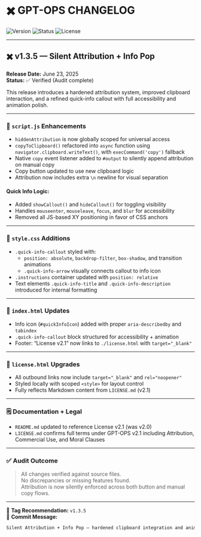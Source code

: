 # ✖️ GPT-OPS CHANGELOG

![Version](https://img.shields.io/badge/version-1.3.5-black?style=flat-square)
![Status](https://img.shields.io/badge/status-Stable-brightgreen?style=flat-square)
![License](https://img.shields.io/badge/license-GPT--OPS%20v2.1-yellow?style=flat-square)

---

## ✖️ v1.3.5 — Silent Attribution + Info Pop  
**Release Date:** June 23, 2025  
**Status:** ✅ Verified (Audit complete)

This release introduces a hardened attribution system, improved clipboard interaction, and a refined quick-info callout with full accessibility and animation polish.

---

### 🔧 `script.js` Enhancements

- `hiddenAttribution` is now globally scoped for universal access
- `copyToClipboard()` refactored into `async` function using `navigator.clipboard.writeText()`, with `execCommand('copy')` fallback
- Native `copy` event listener added to `#output` to silently append attribution on manual copy
- Copy button updated to use new clipboard logic
- Attribution now includes extra `\n` newline for visual separation

#### Quick Info Logic:
- Added `showCallout()` and `hideCallout()` for toggling visibility
- Handles `mouseenter`, `mouseleave`, `focus`, and `blur` for accessibility
- Removed all JS-based XY positioning in favor of CSS anchors

---

### 🎨 `style.css` Additions

- `.quick-info-callout` styled with:
  - `position: absolute`, `backdrop-filter`, `box-shadow`, and transition animations
  - `.quick-info-arrow` visually connects callout to info icon
- `.instructions` container updated with `position: relative`
- Text elements `.quick-info-title` and `.quick-info-description` introduced for internal formatting

---

### 📄 `index.html` Updates

- Info icon (`#quickInfoIcon`) added with proper `aria-describedby` and `tabindex`
- `.quick-info-callout` block structured for accessibility + animation
- Footer: “License v2.1” now links to `./license.html` with `target="_blank"`

---

### 📜 `license.html` Upgrades

- All outbound links now include `target="_blank"` and `rel="noopener"`
- Styled locally with scoped `<style>` for layout control
- Fully reflects Markdown content from `LICENSE.md` (v2.1)

---

### 🗒️ Documentation + Legal

- `README.md` updated to reference License v2.1 (was v2.0)
- `LICENSE.md` confirms full terms under GPT-OPS v2.1 including Attribution, Commercial Use, and Moral Clauses

---

### ✅ Audit Outcome

> All changes verified against source files.  
> No discrepancies or missing features found.  
> Attribution is now silently enforced across both button and manual copy flows.  

---

🔖 **Tag Recommendation:** `v1.3.5`  
📝 **Commit Message:**  
```bash
Silent Attribution + Info Pop — hardened clipboard integration and animated callout
